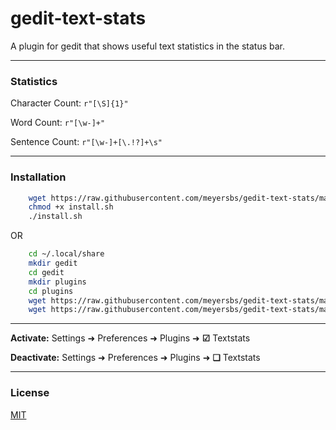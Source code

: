 # gedit-text-stats

A plugin for gedit that shows useful text statistics in the status bar.

---
### Statistics

Character Count: `r"[\S]{1}"`

Word Count: `r"[\w-]+"`

Sentence Count: `r"[\w-]+[\.!?]+\s"`

---
### Installation

``` bash
    wget https://raw.githubusercontent.com/meyersbs/gedit-text-stats/master/install.sh
    chmod +x install.sh
    ./install.sh
```
OR
``` bash
    cd ~/.local/share
    mkdir gedit
    cd gedit
    mkdir plugins
    cd plugins
    wget https://raw.githubusercontent.com/meyersbs/gedit-text-stats/master/textstats.plugin
    wget https://raw.githubusercontent.com/meyersbs/gedit-text-stats/master/textstats.py
```
---
<b>Activate:</b> Settings &#x279C; Preferences &#x279C; Plugins &#x279C; <b>&#x2611;</b> Textstats 

<b>Deactivate:</b> Settings &#x279C; Preferences &#x279C; Plugins &#x279C; <b>&#x274F;</b> Textstats

---
### License

[MIT](LICENSE)
